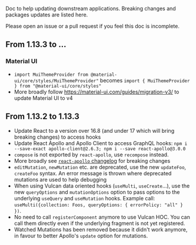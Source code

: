 Doc to help updating downstream applications. Breaking changes and packages updates are listed here.

Please open an issue or a pull request if you feel this doc is incomplete.


## From 1.13.3 to ...

### Material UI
- `import MuiThemeProvider from @material-ui/core/styles/MuiThemeProvider"` becomes `import { MuiThemeProvider } from "@material-ui/core/styles"`
- More broadly follow https://material-ui.com/guides/migration-v3/ to update Material UI to v4

## From 1.13.2 to 1.13.3

- Update React to a version over 16.8 (and under 17 which will bring breaking changes) to access hooks
- Update React Apollo and Apollo Client to access GraphQL hooks: `npm i --save-exact apollo-client@2.6.3; npm i --save react-apollo@3.0.0`
- `compose` is not exported by `react-apollo`, use `recompose` instead.
- More broadly see [`react-apollo` changelog](https://github.com/apollographql/react-apollo/blob/master/Changelog.md) for breaking changes
- `editMutation`, `newMutation` etc. are deprecated, use the new `updateFoo`, `createFoo` syntax. An error message is thrown where deprecated mutations are used to help debugging
- When using Vulcan data oriented hooks (`useMulti`, `useCreate`...), use the new `queryOptions` and `mutationOptions` option to pass options to the underlying `useQuery` and `useMutation` hooks.
Example call: `useMulti({collection: Foos, queryOptions: { errorPolicy: "all" } })`.
- No need to call `registerComponent` anymore to use Vulcan HOC. You can call them directly even if the underlying fragment is not yet registered.
- Watched Mutations has been removed because it didn't work anymore, in favour to better Apollo's `update` option for mutations.

